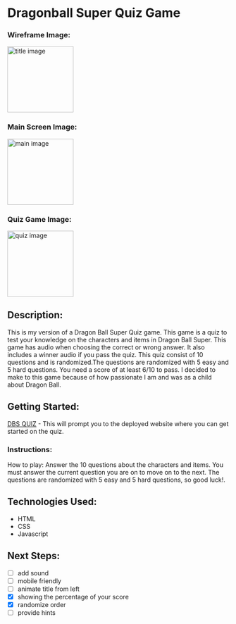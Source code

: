 # Dragonball Super Quiz Game

### Wireframe Image:

<img src="https://i.imgur.com/mWav4Sg.png" alt ="title image" height = 150px/>

### Main Screen Image:

<img src="https://i.imgur.com/LXIcbKF.png" alt ="main image" height = 150px/>

### Quiz Game Image:
<img src="https://i.imgur.com/f79bzSo.png" alt ="quiz image" height = 150px/>

## Description:

This is my version of a Dragon Ball Super Quiz game. This game is a quiz to test your knowledge on the characters and items in Dragon Ball Super. This game has audio when choosing the correct or wrong answer. It also includes a winner audio if you pass the quiz. This quiz consist of 10 questions and is randomized.The questions are randomized with 5 easy and 5 hard questions. You need a score of at least 6/10 to pass. I decided to make to this game because of how passionate I am and was as a child about Dragon Ball.

## Getting Started:

<a href="http://dbs-quiz-game.surge.sh/" target="_blank">DBS QUIZ</a> - This will prompt you to the deployed website where you can get started on the quiz.

### Instructions:

How to play: Answer the 10 questions about the characters and items. You must answer the current question you are on to move on to the next. The questions are randomized with 5 easy and 5 hard questions, so good luck!.

## Technologies Used:

- HTML
- CSS
- Javascript

## Next Steps:

- [ ] add sound
- [ ] mobile friendly
- [ ] animate title from left
- [x] showing the percentage of your score
- [x] randomize order
- [ ] provide hints
